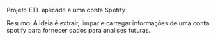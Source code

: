 Projeto ETL aplicado a uma conta Spotify

Resumo: A ideia é extrair, limpar e carregar informações de uma conta spotify para fornecer dados para analises futuras.
